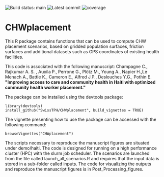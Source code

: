![Build status: main](https://img.shields.io/github/workflow/status/SwissTPH/CHWplacement/R-CMD-check/main?style=flat-square)
![Latest commit](https://img.shields.io/github/last-commit/SwissTPH/CHWplacement/main?style=flat-square)
![coverage](https://img.shields.io/endpoint?url=https://gist.githubusercontent.com/clchampag/707efd2ae8c68b74d64456c6bc6206cc/raw/cover.json)


# CHWplacement

This R package contains functions that can be used to compute CHW placement scenarios, based on gridded population surfaces, friction surfaces and additional datasets such as GPS coordinates of existing health facilities.

This code is associated with the following manuscript:
Champagne C., Rajkumar A. S. , Auxila P., Perrone G., Plötz M., Young A., Napier H.,Le Menach A., Battle K., Cameron E., Alfred J.P., Deslouches Y.G., Pothin E. **"Improving access to care and community health in Haiti with optimized community health worker placement."**


The package can be installed using the devtools package:  

```{r}
library(devtools)  
install_github("SwissTPH/CHWplacement", build_vignettes = TRUE)  
```
The vignette presenting how to use the package can be accessed with the following command:
```{r}
browseVignettes("CHWplacement")
```

The scripts necessary to reproduce the manuscript figures are situated under demo/haiti.  The code is designed for running on a high performance cluster (HPC) with the slurm job scheduler. The scenarios are launched from the file called launch_all_scenarios.R and requires that the input data is stored in a sub-folder called inputs. The code for visualizing the outputs and reproduce the manuscript figures is in Post_Processing_figures.

